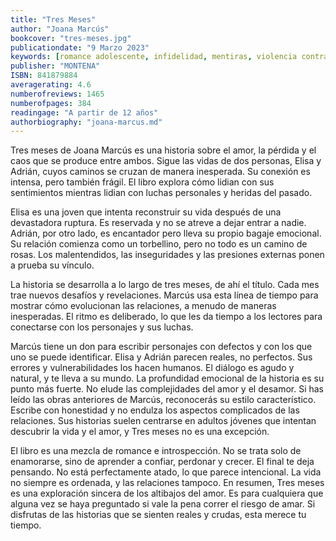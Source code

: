 ```yaml
---
title: "Tres Meses"
author: "Joana Marcús"
bookcover: "tres-meses.jpg"
publicationdate: "9 Marzo 2023"
keywords: [romance adolescente, infidelidad, mentiras, violencia contra la mujer, amistad]
publisher: "MONTENA"
ISBN: 841879884
averagerating: 4.6
numberofreviews: 1465
numberofpages: 384
readingage: "A partir de 12 años"
authorbiography: "joana-marcus.md"
---
```


Tres meses de Joana Marcús es una historia sobre el amor, la pérdida y el caos que se produce entre ambos. Sigue las vidas de dos personas, Elisa y Adrián, cuyos caminos se cruzan de manera inesperada. Su conexión es intensa, pero también frágil. El libro explora cómo lidian con sus sentimientos mientras lidian con luchas personales y heridas del pasado.

Elisa es una joven que intenta reconstruir su vida después de una devastadora ruptura. Es reservada y no se atreve a dejar entrar a nadie. Adrián, por otro lado, es encantador pero lleva su propio bagaje emocional. Su relación comienza como un torbellino, pero no todo es un camino de rosas. Los malentendidos, las inseguridades y las presiones externas ponen a prueba su vínculo.

La historia se desarrolla a lo largo de tres meses, de ahí el título. Cada mes trae nuevos desafíos y revelaciones. Marcús usa esta línea de tiempo para mostrar cómo evolucionan las relaciones, a menudo de maneras inesperadas. El ritmo es deliberado, lo que les da tiempo a los lectores para conectarse con los personajes y sus luchas.

Marcús tiene un don para escribir personajes con defectos y con los que uno se puede identificar. Elisa y Adrián parecen reales, no perfectos. Sus errores y vulnerabilidades los hacen humanos. El diálogo es agudo y natural, y te lleva a su mundo. La profundidad emocional de la historia es su punto más fuerte. No elude las complejidades del amor y el desamor.
Si has leído las obras anteriores de Marcús, reconocerás su estilo característico. Escribe con honestidad y no endulza los aspectos complicados de las relaciones. Sus historias suelen centrarse en adultos jóvenes que intentan descubrir la vida y el amor, y Tres meses no es una excepción.

El libro es una mezcla de romance e introspección. No se trata solo de enamorarse, sino de aprender a confiar, perdonar y crecer. El final te deja pensando. No está perfectamente atado, lo que parece intencional. La vida no siempre es ordenada, y las relaciones tampoco.
En resumen, Tres meses es una exploración sincera de los altibajos del amor. Es para cualquiera que alguna vez se haya preguntado si vale la pena correr el riesgo de amar. Si disfrutas de las historias que se sienten reales y crudas, esta merece tu tiempo.